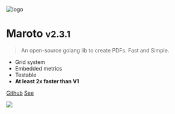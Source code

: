 ![logo](assets/images/logo.png)

# Maroto <small>v2.3.1</small>

> An open-source golang lib to create PDFs. Fast and Simple.

* Grid system
* Embedded metrics
* Testable
* **At least 2x faster than V1**

[Github](https://github.com/flanksource/maroto)
[See](README.md)

![](assets/images/background.svg)
